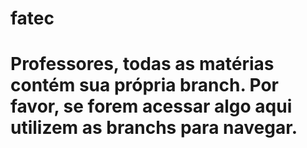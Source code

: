 # fatec
# Professores, todas as matérias contém sua própria branch. Por favor, se forem acessar algo aqui utilizem as branchs para navegar. 
